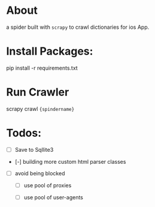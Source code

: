 # About
  a spider built with `scrapy` to crawl dictionaries for ios App.

# Install Packages:
  pip install -r requirements.txt

# Run Crawler 
  scrapy crawl `{spindername}`

# Todos:

- [ ] Save to Sqllite3
- [-] building more custom html parser classes
- [ ] avoid being blocked
  - [ ] use pool of proxies
  - [ ] use pool of user-agents

